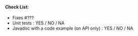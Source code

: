 #### Check List:
* Fixes #???
* Unit tests : YES / NO / NA
* Javadoc with a code example (on API only) : YES / NO / NA


